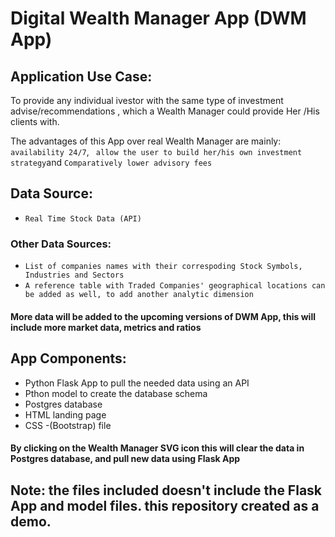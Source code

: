 # Digital Wealth Manager App (DWM App)

## Application Use Case:

To provide any individual ivestor with the same type of investment advise/recommendations , which a Wealth Manager could provide Her /His clients with.

The advantages of this App over real Wealth Manager are mainly:
`availability 24/7`,
` allow the user to build her/his own investment strategy`and
`Comparatively lower advisory fees`

## Data Source:
* `Real Time Stock Data (API)`

### Other Data Sources:

* `List of companies names with their correspoding Stock Symbols, Industries and Sectors`
* `A reference table with Traded Companies' geographical locations can be added as well, to add another analytic dimension`

#### More data will be added to the upcoming versions of DWM App, this will include more market data, metrics and ratios


## App Components:

* Python Flask App to pull the needed data using an API
* Pthon model to create the database schema
* Postgres database
* HTML landing page
* CSS -(Bootstrap) file

#### By clicking on the Wealth Manager SVG icon this will clear the data in Postgres database, and pull new data using Flask App


## Note: the files included doesn't include the Flask App and model files. this repository created as a demo.







